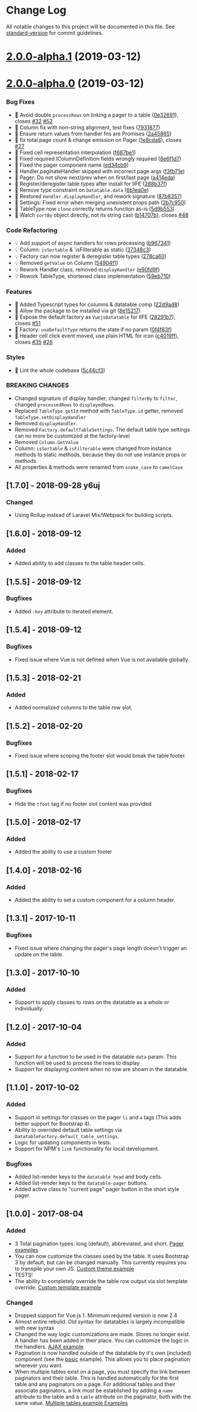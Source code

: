 # Change Log

All notable changes to this project will be documented in this file. See [standard-version](https://github.com/conventional-changelog/standard-version) for commit guidelines.

# [2.0.0-alpha.1](https://github.com/GerkinDev/vue-datatable/compare/v2.0.0-alpha.0...v2.0.0-alpha.1) (2019-03-12)



# [2.0.0-alpha.0](https://github.com/GerkinDev/vue-datatable/compare/v1.7.0...v2.0.0-alpha.0) (2019-03-12)


### Bug Fixes

* 🐛 Avoid double `processRows` on linking a pager to a table ([0e32691](https://github.com/GerkinDev/vue-datatable/commit/0e32691)), closes [#32](https://github.com/GerkinDev/vue-datatable/issues/32) [#52](https://github.com/GerkinDev/vue-datatable/issues/52)
* 🐛 Column fix with non-string alignment, test fixes ([7931877](https://github.com/GerkinDev/vue-datatable/commit/7931877))
* 🐛 Ensure return values from handler fns are Promises ([2a45865](https://github.com/GerkinDev/vue-datatable/commit/2a45865))
* 🐛 fix total page count & change emission on Pager ([1e8cda8](https://github.com/GerkinDev/vue-datatable/commit/1e8cda8)), closes [#27](https://github.com/GerkinDev/vue-datatable/issues/27)
* 🐛 Fixed cell representation interpolation ([f687be1](https://github.com/GerkinDev/vue-datatable/commit/f687be1))
* 🐛 Fixed required IColumnDefinition fields wrongly required ([8e6f1d7](https://github.com/GerkinDev/vue-datatable/commit/8e6f1d7))
* 🐛 Fixed the pager component name ([ed34cb9](https://github.com/GerkinDev/vue-datatable/commit/ed34cb9))
* 🐛 Handler.paginateHandler skipped with incorrect page args ([f3fb71e](https://github.com/GerkinDev/vue-datatable/commit/f3fb71e))
* 🐛 Pager: Do not show next/prev when on first/last page ([a414eda](https://github.com/GerkinDev/vue-datatable/commit/a414eda))
* 🐛 Register/deregister table types after install for IIFE ([288b37f](https://github.com/GerkinDev/vue-datatable/commit/288b37f))
* 🐛 Remove type constraint on `Datatable.data` ([6b1ea0e](https://github.com/GerkinDev/vue-datatable/commit/6b1ea0e))
* 🐛 Restored `Handler.displayHandler`, and rework signature ([87b8357](https://github.com/GerkinDev/vue-datatable/commit/87b8357))
* 🐛 Settings: Fixed error when merging unexistent props path ([2b7c950](https://github.com/GerkinDev/vue-datatable/commit/2b7c950))
* 🐛 TableType now `clone` correctly returns function as-is ([5d9b553](https://github.com/GerkinDev/vue-datatable/commit/5d9b553))
* 🐛 Watch `sortBy` object directly, not its string cast ([b14707b](https://github.com/GerkinDev/vue-datatable/commit/b14707b)), closes [#48](https://github.com/GerkinDev/vue-datatable/issues/48)


### Code Refactoring

* 💡 Add support of async handlers for rows processing ([b967341](https://github.com/GerkinDev/vue-datatable/commit/b967341))
* 💡 Column: `isSortable` & `isFilterable as static ([37348c3](https://github.com/GerkinDev/vue-datatable/commit/37348c3))
* 💡 Factory can now register & deregister table types ([278ca60](https://github.com/GerkinDev/vue-datatable/commit/278ca60))
* 💡 Removed `getValue` on Column ([54904f1](https://github.com/GerkinDev/vue-datatable/commit/54904f1))
* 💡 Rework Handler class, removed `displayHandler` ([e90fd9f](https://github.com/GerkinDev/vue-datatable/commit/e90fd9f))
* 💡 Rework TableType, shortened class implementation ([59eb710](https://github.com/GerkinDev/vue-datatable/commit/59eb710))


### Features

* 🎸 Added Typescript types for columns & datatable comp ([22d9ad8](https://github.com/GerkinDev/vue-datatable/commit/22d9ad8))
* 🎸 Allow the package to be installed via git ([8e15217](https://github.com/GerkinDev/vue-datatable/commit/8e15217))
* 🎸 Expose the default factory as `VuejsDatatable` for IIFE ([28291b7](https://github.com/GerkinDev/vue-datatable/commit/28291b7)), closes [#51](https://github.com/GerkinDev/vue-datatable/issues/51)
* 🎸 Factory: `useDefaultType` returns the state if no param ([0f4f83f](https://github.com/GerkinDev/vue-datatable/commit/0f4f83f))
* 🎸 Header cell click event moved, use plain HTML for icon ([c4019ff](https://github.com/GerkinDev/vue-datatable/commit/c4019ff)), closes [#35](https://github.com/GerkinDev/vue-datatable/issues/35) [#26](https://github.com/GerkinDev/vue-datatable/issues/26)


### Styles

* 💄 Lint the whole codebase ([5c44cf3](https://github.com/GerkinDev/vue-datatable/commit/5c44cf3))


### BREAKING CHANGES

* Changed signature of display handler, changed `filterBy` to `filter`,
changed `processedRows` to `displayedRows`.
* Replaced `TableType.getId` method with `TableType.id` getter, removed
`TableType.setDisplayHandler`
* Removed `displayHandler`.
* Removed `Factory.defaultTableSettings`. The default table type settings
can no more be customized at the factory-level
* Removed `Column.GetValue`
* Column: `isSortable` & `isFilterable` were changed from instance methods
to static methods, because they do
not use instance props or methods.
* All properties & methods were renamed from `snake_case` to `camelCase`



## [1.7.0] - 2018-09-28 y6uj

### Changed

 - Using Rollup instead of Laravel Mix/Webpack for building scripts.

## [1.6.0] - 2018-09-12

### Added

 - Added ability to add classes to the table header cells.

## [1.5.5] - 2018-09-12

### Bugfixes

 - Added `:key` attribute to iterated element.

## [1.5.4] - 2018-09-12

### Bugfixes

 - Fixed issue where Vue is not defined when Vue is not available globally.

## [1.5.3] - 2018-02-21

### Added

 - Added normalized columns to the table row slot.

## [1.5.2] - 2018-02-20

### Bugfixes

 - Fixed issue where scoping the footer slot would break the table footer.

## [1.5.1] - 2018-02-17

### Bugfixes

 - Hide the `tfoot` tag if no footer slot content was provided

## [1.5.0] - 2018-02-17

### Added

 - Added the ability to use a custom footer

## [1.4.0] - 2018-02-16

### Added

 - Added the ability to set a custom component for a column header.

## [1.3.1] - 2017-10-11

### Bugfixes

 - Fixed issue where changing the pager's page length doesn't trigger an update on the table.

## [1.3.0] - 2017-10-10

### Added

 - Support to apply classes to rows on the datatable as a whole or individually.

## [1.2.0] - 2017-10-04

### Added

 - Support for a function to be used in the datatable `data` param. This function will be used to process the rows to display
 - Support for displaying content when no row are shown in the datatable.

## [1.1.0] - 2017-10-02

### Added

 - Support in settings for classes on the pager `li` and `a` tags (This adds better support for Bootstrap 4).
 - Ability to overrided default table settings via `DatatableFactory.default_table_settings`.
 - Logic for updating components in tests.
 - Support for NPM's `link` functionality for local development.

### Bugfixes

 - Added list-render keys to the `datatable head` and body cells.
 - Added list-render keys to the `datatable-pager` buttons.
 - Added active class to "current page" pager button in the short style pager.

## [1.0.0] - 2017-08-04

### Added

 - 3 Total pagination types: long (default), abbreviated, and short. [Pager examples](examples/pager-styles/index.html)
 - You can now customize the classes used by the table. It uses Bootstrap 3 by default, but can be changed manually. This currently requires you to transpile your own JS. [Custom theme example](examples/custom-theme/app.js)
 - TESTS!
 - The ability to completely override the table row output via slot template override. [Custom template example](examples/custom-template/app.js)

### Changed

 - Dropped support for Vue.js 1. Minimum required version is now 2.4
 - Almost entire rebuild. Old syntax for datatables is largely incompatible with new syntax
 - Changed the way logic customizations are made. Stores no longer exist. A handler has been added in their place. You can customize the logic in the handlers. [AJAX example](examples/ajax/app.js)
 - Pagination is now handled outside of the datatable by it's own (included) component (see the [basic](examples/basic/index.html) example). This allows you to place pagination wherever you want.
 - When multiple tables exist on a page, you must specify the link between paginators and their table. This is handled automatically for the first table and any paginators on a page. For additional tables and their associate paginators, a link must be established by adding a `name` attribute to the table and a `table` attribute on the paginator, both with the same value. [Multiple tables example Examples](examples/multiple-tables/index.html)

